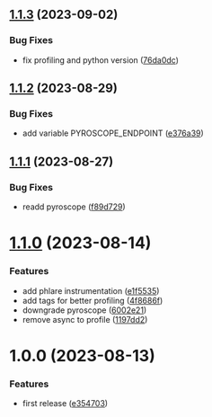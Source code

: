 ## [1.1.3](https://github.com/thibaultserti/fastapi-observability-example/compare/v1.1.2...v1.1.3) (2023-09-02)


### Bug Fixes

* fix profiling and python version ([76da0dc](https://github.com/thibaultserti/fastapi-observability-example/commit/76da0dc58afa77163e804d7e6b933fe5340811bb))

## [1.1.2](https://github.com/thibaultserti/fastapi-observability-example/compare/v1.1.1...v1.1.2) (2023-08-29)


### Bug Fixes

* add variable PYROSCOPE_ENDPOINT ([e376a39](https://github.com/thibaultserti/fastapi-observability-example/commit/e376a39db55e7e4396319e3fc16a43a6ea79d8ff))

## [1.1.1](https://github.com/thibaultserti/fastapi-observability-example/compare/v1.1.0...v1.1.1) (2023-08-27)


### Bug Fixes

* readd pyroscope ([f89d729](https://github.com/thibaultserti/fastapi-observability-example/commit/f89d729911c2ae9e03143929f0097ccb03657755))

# [1.1.0](https://github.com/thibaultserti/fastapi-observability-example/compare/v1.0.0...v1.1.0) (2023-08-14)


### Features

* add phlare instrumentation ([e1f5535](https://github.com/thibaultserti/fastapi-observability-example/commit/e1f5535e8803df4abaf11a77aaa3d8174f7a8b72))
* add tags for better profiling ([4f8686f](https://github.com/thibaultserti/fastapi-observability-example/commit/4f8686fabc0097d877a3b43498900173e5f8f552))
* downgrade pyroscope ([6002e21](https://github.com/thibaultserti/fastapi-observability-example/commit/6002e219fe1d3d0fe27fd972cb907d9ba15d5fa4))
* remove async to profile ([1197dd2](https://github.com/thibaultserti/fastapi-observability-example/commit/1197dd2faa9dd73ca0e7fd253e7101aa76f9df9b))

# 1.0.0 (2023-08-13)


### Features

* first release ([e354703](https://github.com/thibaultserti/fastapi-observability-example/commit/e354703c4fb1314aa00ed12fb7b8dc73db48028d))
